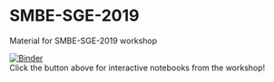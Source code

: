 # SMBE-SGE-2019
Material for SMBE-SGE-2019 workshop

[![Binder](https://mybinder.org/badge_logo.svg)](https://mybinder.org/v2/gh/DRL/SMBE-SGE-2019/master)  
Click the button above for interactive notebooks from the workshop!
